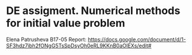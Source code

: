 # DE assigment. Numerical methods for initial value problem

Elena Patrusheva B17-05
Report: https://docs.google.com/document/d/1-SF3hdz7ibh2fONgG5TsSpDsyOh0eRL9KKnB0aOlEXs/edit#
